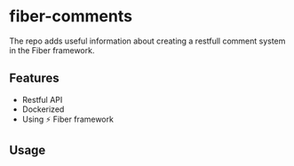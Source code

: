 # fiber-comments
The repo adds useful information about creating a restfull comment system in the Fiber framework.

## Features
- Restful API
- Dockerized
- Using ⚡️ Fiber framework

## Usage
